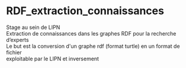 # RDF_extraction_connaissances
Stage au sein de LIPN<br>
Extraction de connaissances dans les graphes RDF pour la recherche d’experts<br> 
Le but est la conversion d'un graphe rdf (format turtle) en un format de fichier<br>
exploitable par le LIPN et inversement<br>
